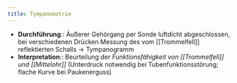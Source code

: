 ```yaml
---
title: Tympanometrie
---
```

- **Durchführung**:: Äußerer Gehörgang per Sonde luftdicht abgeschlossen, bei verschiedenen Drücken Messung des vom [[Trommelfell]] reflektierten Schalls → Tympanogramm
- **Interpretation**:: Beurteilung der *Funktionsfähigkeit von [[Trommelfell]] und [[Mittelohr]]* (Unterdruck notwendig bei Tubenfunktionsstörung; flache Kurve bei Paukenerguss)

